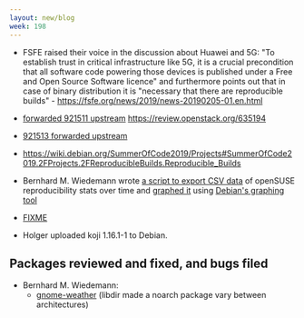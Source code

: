 ```yaml
---
layout: new/blog
week: 198
---
```


* FSFE raised their voice in the discussion about Huawei and 5G: "To establish trust in critical infrastructure like 5G, it is a crucial precondition that all software code powering those devices is published under a Free and Open Source Software licence" and furthermore points out that in case of binary distribution it is "necessary that there are reproducible builds"  - https://fsfe.org/news/2019/news-20190205-01.en.html

* [forwarded 921511 upstream](https://github.com/openstack/python-octaviaclient/pull/1) https://review.openstack.org/635194

* [921513 forwarded upstream](https://github.com/sphinx-doc/sphinx/pull/6028)

* https://wiki.debian.org/SummerOfCode2019/Projects#SummerOfCode2019.2FProjects.2FReproducibleBuilds.Reproducible_Builds

* Bernhard M. Wiedemann wrote [a script to export CSV data](https://github.com/bmwiedemann/reproducibleopensuse/blob/master/rbplot.pl) of openSUSE reproducibility stats over time and [graphed it](https://rb.zq1.de/compare.factory/graph.png) using [Debian's graphing tool](https://salsa.debian.org/qa/jenkins.debian.net/blob/master/bin/make_graph.py)

* [FIXME](https://r13y.com/)

* Holger uploaded koji 1.16.1-1 to Debian.

## Packages reviewed and fixed, and bugs filed

* Bernhard M. Wiedemann:
    * [gnome-weather](https://build.opensuse.org/request/show/671146) (libdir made a noarch package vary between architectures)

